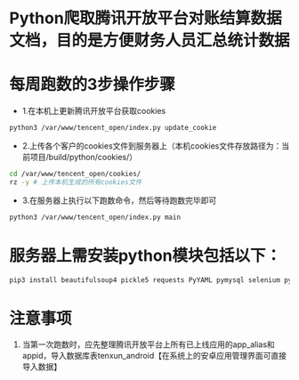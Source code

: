 # Python爬取腾讯开放平台对账结算数据文档，目的是方便财务人员汇总统计数据

# 每周跑数的3步操作步骤
- 1.在本机上更新腾讯开放平台获取cookies

```sh
python3 /var/www/tencent_open/index.py update_cookie
```

- 2.上传各个客户的cookies文件到服务器上（本机cookies文件存放路径为：当前项目/build/python/cookies/）

```sh
cd /var/www/tencent_open/cookies/
rz -y # 上传本机生成的所有cookies文件
```

- 3.在服务器上执行以下跑数命令，然后等待跑数完毕即可

```sh
python3 /var/www/tencent_open/index.py main
```


# 服务器上需安装python模块包括以下：

```sh
pip3 install beautifulsoup4 pickle5 requests PyYAML pymysql selenium pycrypto
```


# 注意事项
1. 当第一次跑数时，应先整理腾讯开放平台上所有已上线应用的app_alias和appid，导入数据库表tenxun_android【在系统上的安卓应用管理界面可直接导入数据】
